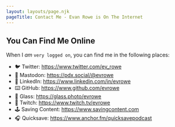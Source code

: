 ```yaml
---
layout: layouts/page.njk
pageTitle: Contact Me - Evan Rowe is On The Internet
---
```

## You Can Find Me Online

When I _am_ `very logged on`, you can find me in the following places:

* 🐦 Twitter: <a href="https://www.twitter.com/ev_rowe" target="_blank">https://www.twitter.com/ev_rowe</a>
* 🐘 Mastodon: <a rel="me" href="https://pdx.social/@evrowe">https://pdx.social/@evrowe</a>
* 💼 LinkedIn: <a href="https://www.linkedin.com/in/evrowe" target="_blank">https://www.linkedin.com/in/evrowe</a>
* ⌨️ GitHub: <a href="https://www.github.com/evrowe" target="_blank">https://www.github.com/evrowe</a>
* 📸 Glass: <a href="https://glass.photo/evrowe" target="_blank">https://glass.photo/evrowe</a>
* 👾 Twitch: <a href="https://www.twitch.tv/evrowe" target="_blank">https://www.twitch.tv/evrowe</a>
* 🕹 Saving Content: <a href="https://www.savingcontent.com" target="_blank">https://www.savingcontent.com</a>
* 🎧 Quicksave: <a href="https://www.anchor.fm/quicksavepodcast" target="_blank">https://www.anchor.fm/quicksavepodcast</a>